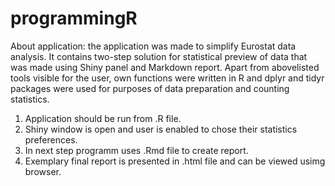 # programmingR
About application: the application was made to simplify Eurostat data analysis. It contains two-step solution for statistical preview of data that was made using Shiny panel and
Markdown report. Apart from abovelisted tools visible for the user, own functions were written in R and dplyr and tidyr packages were used for purposes of data preparation and counting statistics.

1. Application should be run from .R file. 
2. Shiny window is open and user is enabled to chose their statistics preferences.
3. In next step programm uses .Rmd file to create report.
4. Exemplary final report is presented in .html file and can be viewed usimg browser.
